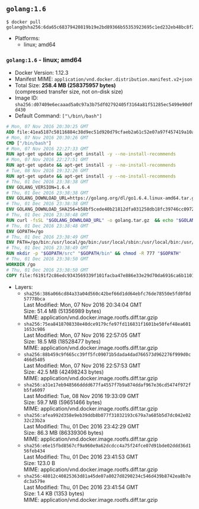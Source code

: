 ## `golang:1.6`

```console
$ docker pull golang@sha256:6da65c68379420819b19e2bd89366b55353923695c1ed232eb48bc8f257571cb
```

-	Platforms:
	-	linux; amd64

### `golang:1.6` - linux; amd64

-	Docker Version: 1.12.3
-	Manifest MIME: `application/vnd.docker.distribution.manifest.v2+json`
-	Total Size: **258.4 MB (258375957 bytes)**  
	(compressed transfer size, not on-disk size)
-	Image ID: `sha256:d07409e6ecaaad5a0c97a3b75df02792405f3164a81f51285ec5499e90dfd430`
-	Default Command: `["\/bin\/bash"]`

```dockerfile
# Mon, 07 Nov 2016 20:30:25 GMT
ADD file:41ea5187c50116884c38d9ec51d920d79cfaeb2a61c52e07a97f457419a10a4f in / 
# Mon, 07 Nov 2016 20:30:26 GMT
CMD ["/bin/bash"]
# Mon, 07 Nov 2016 22:27:33 GMT
RUN apt-get update && apt-get install -y --no-install-recommends 		ca-certificates 		curl 		wget 	&& rm -rf /var/lib/apt/lists/*
# Mon, 07 Nov 2016 22:27:51 GMT
RUN apt-get update && apt-get install -y --no-install-recommends 		bzr 		git 		mercurial 		openssh-client 		subversion 				procps 	&& rm -rf /var/lib/apt/lists/*
# Tue, 08 Nov 2016 19:32:26 GMT
RUN apt-get update && apt-get install -y --no-install-recommends 		g++ 		gcc 		libc6-dev 		make 		pkg-config 	&& rm -rf /var/lib/apt/lists/*
# Thu, 01 Dec 2016 23:38:38 GMT
ENV GOLANG_VERSION=1.6.4
# Thu, 01 Dec 2016 23:38:38 GMT
ENV GOLANG_DOWNLOAD_URL=https://golang.org/dl/go1.6.4.linux-amd64.tar.gz
# Thu, 01 Dec 2016 23:38:38 GMT
ENV GOLANG_DOWNLOAD_SHA256=b58bf5cede40b21812dfa031258db18fc39746cc0972bc26dae0393acc377aaf
# Thu, 01 Dec 2016 23:38:48 GMT
RUN curl -fsSL "$GOLANG_DOWNLOAD_URL" -o golang.tar.gz 	&& echo "$GOLANG_DOWNLOAD_SHA256  golang.tar.gz" | sha256sum -c - 	&& tar -C /usr/local -xzf golang.tar.gz 	&& rm golang.tar.gz
# Thu, 01 Dec 2016 23:38:48 GMT
ENV GOPATH=/go
# Thu, 01 Dec 2016 23:38:49 GMT
ENV PATH=/go/bin:/usr/local/go/bin:/usr/local/sbin:/usr/local/bin:/usr/sbin:/usr/bin:/sbin:/bin
# Thu, 01 Dec 2016 23:38:49 GMT
RUN mkdir -p "$GOPATH/src" "$GOPATH/bin" && chmod -R 777 "$GOPATH"
# Thu, 01 Dec 2016 23:38:50 GMT
WORKDIR /go
# Thu, 01 Dec 2016 23:38:50 GMT
COPY file:f6191f2c86edc9343569339f101facba47e886e33e29d70da6916ca6b1101a53 in /usr/local/bin/ 
```

-	Layers:
	-	`sha256:386a066cd84a33a04d560c42bef66d1dd64ebfc76de78550e5fd0f8d57778bca`  
		Last Modified: Mon, 07 Nov 2016 20:34:04 GMT  
		Size: 51.4 MB (51356989 bytes)  
		MIME: application/vnd.docker.image.rootfs.diff.tar.gzip
	-	`sha256:75ea8418708338e40dce9179cfe97fd116831f1601be50fef48ea6011653c986`  
		Last Modified: Mon, 07 Nov 2016 22:57:05 GMT  
		Size: 18.5 MB (18528477 bytes)  
		MIME: application/vnd.docker.image.rootfs.diff.tar.gzip
	-	`sha256:88b459c9f665cc39ff5fc09071b5dada4dad766573d962276f999d0c466d5405`  
		Last Modified: Mon, 07 Nov 2016 22:57:53 GMT  
		Size: 42.5 MB (42498243 bytes)  
		MIME: application/vnd.docker.image.rootfs.diff.tar.gzip
	-	`sha256:a31e17eb948566dddd677fa4557f7b9a874ddaf967e36cd5474f972fb5fa6097`  
		Last Modified: Tue, 08 Nov 2016 19:33:09 GMT  
		Size: 59.7 MB (59651466 bytes)  
		MIME: application/vnd.docker.image.rootfs.diff.tar.gzip
	-	`sha256:afea992d358e9eb39ddb8b077f31032193c679a7a685b5d7dc042e0232c23b2a`  
		Last Modified: Thu, 01 Dec 2016 23:42:29 GMT  
		Size: 86.3 MB (86339306 bytes)  
		MIME: application/vnd.docker.image.rootfs.diff.tar.gzip
	-	`sha256:e6e15fbd8567cf9a960e9a62dcdcc4a75f24fce07d91bde02ddd36d156feb434`  
		Last Modified: Thu, 01 Dec 2016 23:41:53 GMT  
		Size: 123.0 B  
		MIME: application/vnd.docker.image.rootfs.diff.tar.gzip
	-	`sha256:48012c40825363d81a45de07a8027d8290234c546d439b8742ea8b7edc3a579e`  
		Last Modified: Thu, 01 Dec 2016 23:41:54 GMT  
		Size: 1.4 KB (1353 bytes)  
		MIME: application/vnd.docker.image.rootfs.diff.tar.gzip
